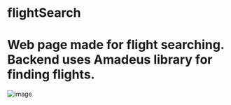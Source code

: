 # flightSearch
# Web page made for flight searching. Backend uses Amadeus library for finding flights. 
![image](https://github.com/konstantti/flightSearch/assets/99177463/08cf9fdf-459e-4365-b011-be5dc438afe5)


